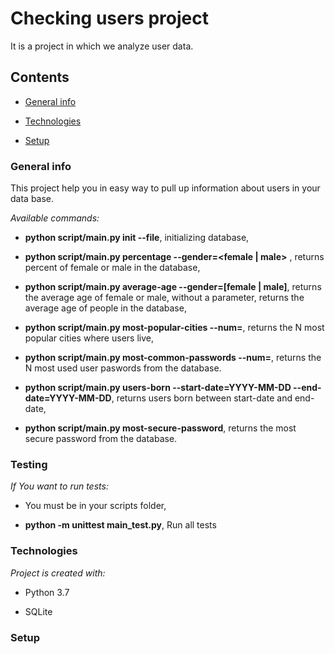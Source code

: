 # Checking users project

  

It is a project in which we analyze user data.

  

## Contents

*  [General info](#genetal-info)

*  [Technologies](#technologies)

*  [Setup](#setup)

  

### General info

  

This project help you in easy way to pull up information about users in your data base.

  

*Available commands:*

* **python script/main.py init --file**, initializing database,

* **python script/main.py percentage --gender=<female | male>** , returns percent of female or male in the database,

* **python script/main.py average-age --gender=[female | male]**, returns the average age of female or male, without a parameter, returns the average age of people in the database,

* **python script/main.py most-popular-cities --num=<N>**, returns the N most popular cities where users live,

* **python script/main.py most-common-passwords --num=<N>**, returns the N most used user paswords from the database.

* **python script/main.py users-born  --start-date=YYYY-MM-DD  --end-date=YYYY-MM-DD**, returns users born between start-date and end-date,

* **python script/main.py most-secure-password**, returns the most secure password from the database.



### Testing

*If You want to run tests:*

* You must be in your scripts folder,

* **python -m unittest main_test.py**, Run all tests

  

### Technologies

  

*Project is created with:*

* Python 3.7

* SQLite

  

### Setup